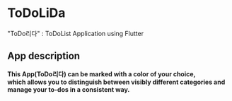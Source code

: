 # ToDoLiDa
"ToDo리다" : ToDoList Application using Flutter 

## App description
**This App(ToDo리다) can be marked with a color of your choice,<br>
which allows you to distinguish between visibly different categories and manage your to-dos in a consistent way.**

